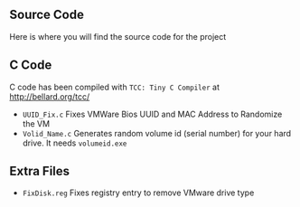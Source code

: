 ## Source Code

Here is where you will find the source code for the project<br>


## C Code
C code has been compiled with `TCC: Tiny C Compiler` at http://bellard.org/tcc/

-  `UUID_Fix.c` Fixes VMWare Bios UUID and MAC Address to Randomize the VM 
-  `Volid_Name.c` Generates random volume id (serial number) for your hard drive. It needs `volumeid.exe`
  

## Extra Files
- `FixDisk.reg` Fixes registry entry to remove VMware drive type
